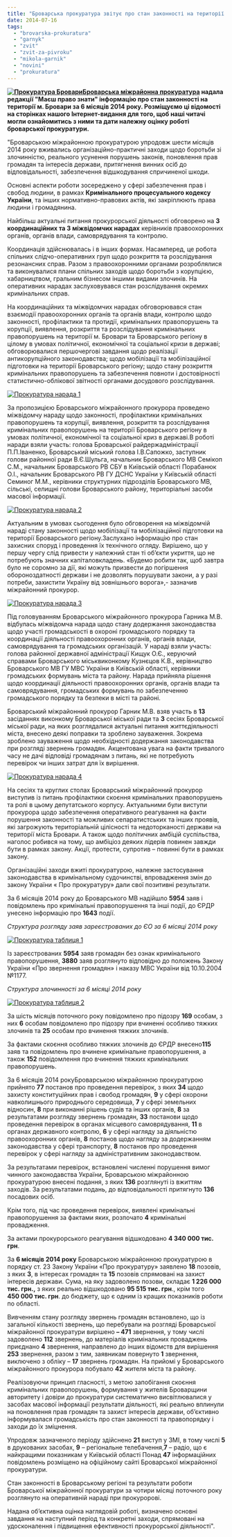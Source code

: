 ```yaml
---
title: "Броварська прокуратура звітує про стан законності на території Броварів за 6 місяців 2014 року"
date: 2014-07-16
tags: 
  - "brovarska-prokuratura"
  - "garnyk"
  - "zvit"
  - "zvit-za-pivroku"
  - "mikola-garnik"
  - "novini"
  - "prokuratura"
---
```


**[![Прокуратура Бровари](https://mpz.brovary.org/wp-content/uploads/2014/07/Prokuratura-Brovari.jpg)](https://mpz.brovary.org/wp-content/uploads/2014/07/Prokuratura-Brovari.jpg)[Броварська міжрайонна прокуратура](http://brovaru-prokuratura.org.ua/) надала редакції "Маєш право знати" інформацію про стан законності на території м. Бровари за 6 місяців 2014 року. Розміщуємо ці відомості на сторінках нашого Інтернет-видання для того, щоб наші читачі могли ознайомитись з ними та дати належну оцінку роботі броварської прокуратури.**

"Броварською міжрайонною прокуратурою упродовж шести місяців 2014 року вживались організаційно-практичні заходи щодо боротьби зі злочинністю, реального усунення порушень законів, поновлення прав громадян та інтересів держави, притягнення винних осіб до відповідальності, забезпечення відшкодування спричиненої шкоди.

Основні аспекти роботи зосереджено у сфері забезпечення прав і свобод людини, в рамках **Кримінального процесуального кодексу України**, та інших нормативно-правових актів, які закріплюють права людини і громадянина.

Найбільш актуальні питання прокурорської діяльності обговорено на **3 координаційних та 3 міжвідомчих нарадах** керівників правоохоронних органів, органів влади, самоврядування та контролю.

Координація здійснювалась і в інших формах. Насамперед, це робота спільних слідчо-оперативних груп щодо розкриття та розслідування резонансних справ. Разом з правоохоронними органами розроблялися та виконувалися плани спільних заходів щодо боротьби з корупцією, хабарництвом, гральним бізнесом іншими видами злочинів. На оперативних нарадах заслуховувався стан розслідування окремих кримінальних справ.

На координаційних та міжвідомчих нарадах обговорювався стан взаємодії правоохоронних органів та органів влади, контролю щодо законності, профілактики та протидії, кримінальних правопорушень та корупції, виявлення, розкриття та розслідування кримінальних правопорушень на території м. Бровари та Броварського регіону в цілому в умовах політичної, економічної та соціальної кризи в державі; обговорювалися першочергові завдання щодо реалізації антикорупційного законодавства; щодо мобілізації та мобілізаційної підготовки на території Броварського регіону; щодо стану розкриття кримінальних правопорушень та забезпечення повноти і достовірності статистично-облікової звітності органами досудового розслідування.

[![Прокуратура нарада 1](https://mpz.brovary.org/wp-content/uploads/2014/07/Prokuratura-narada-1.jpg)](https://mpz.brovary.org/wp-content/uploads/2014/07/Prokuratura-narada-1.jpg)

За пропозицією Броварського міжрайонного прокурора проведено міжвідомчу нараду щодо законності, профілактики кримінальних правопорушень та корупції, виявлення, розкриття та розслідування кримінальних правопорушень на території Броварського регіону в умовах політичної, економічної та соціальної криз в державі.В роботі наради взяли участь: голова Броварської райдержадміністрації П.П.Іваненко, Броварський міський голова І.В.Сапожко, заступник голови районної ради В.Є.Шульга, начальник Броварського МВ Семікоп С.М., начальник Броварського РВ СБУ в Київській області Порабанюк О.І., начальник Броварського РВ ГУ ДСНС України у Київській області Семиног М.М., керівники структурних підрозділів Броварського МВ, сільські, селищні голови Броварського району, територіальні засоби масової інформації.

[![Прокуратура нарада 2](https://mpz.brovary.org/wp-content/uploads/2014/07/Prokuratura-narada-2.jpg)](https://mpz.brovary.org/wp-content/uploads/2014/07/Prokuratura-narada-2.jpg)

Актуальним в умовах сьогодення було обговорення на міжвідомчій нараді стану законності щодо мобілізації та мобілізаційної підготовки на території Броварського регіону.Заслухано інформацію про стан захисних споруд і проведення їх технічного огляду. Вирішено, що у першу чергу слід привести у належний стан ті об’єкти укриття, що не потребують значних капіталовкладень. «Будемо робити так, щоб завтра було не соромно за дії, які можуть призвести до погіршення обороноздатності держави і не дозволять порушувати закони, а у разі потреби, захистити Україну від зовнішнього ворога»,- зазначив міжрайонний прокурор.

[![Прокуратура нарада 3](https://mpz.brovary.org/wp-content/uploads/2014/07/Prokuratura-narada-3.jpg)](https://mpz.brovary.org/wp-content/uploads/2014/07/Prokuratura-narada-3.jpg)

Під головуванням Броварського міжрайонного прокурора Гарника М.В. відбулась міжвідомча нарада щодо стану додержання законодавства щодо участі громадськості в охороні громадського порядку та координації діяльності правоохоронних органів, органів влади, самоврядування та громадських організацій. У нараді взяли участь: голова районної державної адміністрації Кищук О.Є., керуючий справами Броварського міськвиконкому Кузнєцов К.В., керівництво Броварського МВ ГУ МВС України в Київській області, керівники громадських формувань міста та району. Нарада прийняла рішення щодо координації діяльності правоохоронних органів, органів влади та самоврядування, громадських формувань по забезпеченню громадського порядку та безпеки в місті та районі.

Броварський міжрайонний прокурор Гарник М.В. взяв участь в **13** засіданнях виконкому Броварської міської ради та **3** сесіях Броварської міської ради, на яких розглядалися актуальні питання життєдіяльності міста, внесено деякі поправки та зроблено зауваження. Зокрема зроблено зауваження щодо необхідності додержання законодавства при розгляді звернень громадян. Акцентована увага на факти тривалого часу не дачі відповіді громадянам з питань, які не потребують перевірок чи інших затрат для їх вирішення.

[![Прокуратура нарада 4](https://mpz.brovary.org/wp-content/uploads/2014/07/Prokuratura-narada-4.jpg)](https://mpz.brovary.org/wp-content/uploads/2014/07/Prokuratura-narada-4.jpg)

На сесіях та круглих столах Броварський міжрайонний прокурор виступив із питань профілактики скоєння кримінальних правопорушень та ролі в цьому депутатського корпусу. Актуальними були виступи прокурора щодо забезпечення оперативного реагування на факти порушення законності та можливих сепаратистських та інших проявів, які загрожують територіальній цілісності та недоторканості держави на території міста Бровари. А також щодо політичних амбіцій суспільства, наголос робився на тому, що амбіціоз деяких лідерів повинен завжди бути в рамках закону. Акції, протести, супротив – повинні бути в рамках закону.

Організаційні заходи вжиті прокуратурою, належне застосування законодавства в кримінальному судочинстві, впровадження змін до закону України « Про прокуратуру» дали свої позитивні результати.

За 6 місяців 2014 року до Броварського МВ надійшло **5954** заяв і повідомлень про кримінальні правопорушення та інші події, до ЄРДР унесено інформацію про **1643** події.

_Структура розгляду заяв зареєстрованих до ЄО за 6 місяці 2014 року_

[![Прокуратура таблиця 1](https://mpz.brovary.org/wp-content/uploads/2014/07/Prokuratura-tablitsya-1.jpg)](https://mpz.brovary.org/wp-content/uploads/2014/07/Prokuratura-tablitsya-1.jpg)

Із зареєстрованих **5954** заяв громадян без ознак кримінального правопорушення, **3880** заяв розглянуто відповідно до положень Закону України «Про звернення громадян» і наказу МВС України від 10.10.2004 №1177.

_Структура злочинності за 6 місяці 2014 року_

[![Прокуратура таблиця 2](https://mpz.brovary.org/wp-content/uploads/2014/07/Prokuratura-tablitsya-2.jpg)](https://mpz.brovary.org/wp-content/uploads/2014/07/Prokuratura-tablitsya-2.jpg)

За шість місяців поточного року повідомлено про підозру **169** особам, з них **6** особам повідомлено про підозру при вчиненні особливо тяжких злочинів та **25** особам про вчинення тяжких злочинів.

За фактами скоєння особливо тяжких злочинів до ЄРДР внесено**115** заяв та повідомлень про вчинене кримінальне правопорушення, а також **152** повідомлення про вчинення тяжких кримінальних правопорушень.

За 6 місяців 2014 рокуБроварською міжрайонною прокуратурою прийнято **77** постанов про проведення перевірок, з яких **34** щодо захисту конституційних прав і свобод громадян, **9** у сфері охорони навколишнього природнього середовища, **7** у сфері земельних відносин, **8** при виконанні рішень судів та інших органів, **8** за результатами розгляду звернень громадян, **33** постанови щодо проведення перевірок в органах місцевого самоврядування, **11** в органах державного контролю, **6** у сфері нагляду за діяльністю правоохоронних органів, **8** постанов щодо нагляду за додержанням законодавства у сфері транспорту, **8** постанов про проведення перевірок у сфері нагляду за адміністративним законодавством.

За результатами перевірок, встановлені численні порушення вимог чинного законодавства України, Броварською міжрайонною прокуратурою внесені подання, з яких **136** розглянуті із вжиттям заходів. За результатами подань, до відповідальності притягнуто **136** посадових осіб.

Крім того, під час проведення перевірок, виявлені кримінальні правопорушення за фактами яких, розпочато **4** кримінальні провадження.

За актами прокурорського реагування відшкодовано **4 340 000 тис. грн**.

За **6 місяців 2014 року** Броварською міжрайонною прокуратурою в порядку ст. 23 Закону України «Про прокуратуру» заявлено **18** позовів, з яких **3**, в інтересах громадян та **15** позовів спрямовані на захист інтересів держави. Сума, на яку задоволено позови, складає **1 226 000 тис. грн.,** з яких реально відшкодовано **95 515 тис. грн**., крім того **450 000 тис. грн**. до бюджету, що є одним із кращих показників роботи по області.

Вивченням стану розгляду звернень громадян встановлено, що із загальної кількості звернень, що перебували на розгляді Броварської міжрайонної прокуратури вирішено **– 471** звернення, у тому числі задоволено **112** звернень, до матеріалів кримінальних проваджень приєднано **4** звернення, направлено до інших відомств для вирішення **253** звернення, разом з тим, заявникам повернуто **1** звернення, виключено з обліку – **17** звернень громадян. На прийомі у Броварського міжрайонного прокурора побувало **42** жителя міста та району.

Реалізовуючи принцип гласності, з метою запобігання скоєння кримінальних правопорушень, формування у жителів Броварщини авторитету і довіри до прокуратури систематично висвітлювалися у засобах масової інформації результати діяльності, які реально вплинули на поновлення прав громадян та захист інтересів держави, об’єктивно інформувалася громадськість про стан законності та правопорядку і заходи до їх зміцнення.

Упродовж зазначеного періоду здійснено **21** виступ у ЗМІ, в тому числі **5** в друкованих засобах, **9** – регіональне телебачення,**7** – радіо, що є найкращими показникам у Київській області Понад **47** інформаційних повідомлень розміщено на офіційному сайті Броварської міжрайонної прокуратури.

Стан законності в Броварському регіоні та результати роботи Броварської міжрайонної прокуратури за чотири місяці поточного року розглянуто на оперативній нараді при прокуророві.

Надана об’єктивна оцінка наглядовій роботі, визначено основні завдання на наступний період та конкретні заходи, спрямовані на удосконалення і підвищення ефективності прокурорської діяльності".
